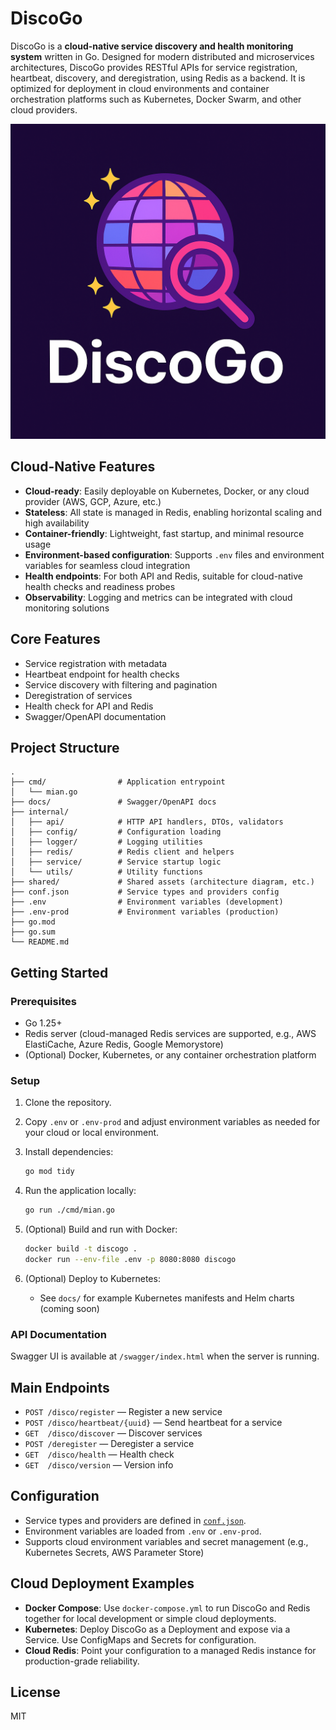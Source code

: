 
# DiscoGo

DiscoGo is a **cloud-native service discovery and health monitoring system** written in Go. Designed for modern distributed and microservices architectures, DiscoGo provides RESTful APIs for service registration, heartbeat, discovery, and deregistration, using Redis as a backend. It is optimized for deployment in cloud environments and container orchestration platforms such as Kubernetes, Docker Swarm, and other cloud providers.

![DiscoGo Architecture](shared/discoGo.png)

## Cloud-Native Features

- **Cloud-ready**: Easily deployable on Kubernetes, Docker, or any cloud provider (AWS, GCP, Azure, etc.)
- **Stateless**: All state is managed in Redis, enabling horizontal scaling and high availability
- **Container-friendly**: Lightweight, fast startup, and minimal resource usage
- **Environment-based configuration**: Supports `.env` files and environment variables for seamless cloud integration
- **Health endpoints**: For both API and Redis, suitable for cloud-native health checks and readiness probes
- **Observability**: Logging and metrics can be integrated with cloud monitoring solutions

## Core Features

- Service registration with metadata
- Heartbeat endpoint for health checks
- Service discovery with filtering and pagination
- Deregistration of services
- Health check for API and Redis
- Swagger/OpenAPI documentation

## Project Structure

```
.
├── cmd/                # Application entrypoint
│   └── mian.go
├── docs/               # Swagger/OpenAPI docs
├── internal/
│   ├── api/            # HTTP API handlers, DTOs, validators
│   ├── config/         # Configuration loading
│   ├── logger/         # Logging utilities
│   ├── redis/          # Redis client and helpers
│   ├── service/        # Service startup logic
│   └── utils/          # Utility functions
├── shared/             # Shared assets (architecture diagram, etc.)
├── conf.json           # Service types and providers config
├── .env                # Environment variables (development)
├── .env-prod           # Environment variables (production)
├── go.mod
├── go.sum
└── README.md
```


## Getting Started


### Prerequisites

- Go 1.25+
- Redis server (cloud-managed Redis services are supported, e.g., AWS ElastiCache, Azure Redis, Google Memorystore)
- (Optional) Docker, Kubernetes, or any container orchestration platform


### Setup

1. Clone the repository.
2. Copy `.env` or `.env-prod` and adjust environment variables as needed for your cloud or local environment.
3. Install dependencies:

   ```sh
   go mod tidy
   ```

4. Run the application locally:

   ```sh
   go run ./cmd/mian.go
   ```

5. (Optional) Build and run with Docker:

   ```sh
   docker build -t discogo .
   docker run --env-file .env -p 8080:8080 discogo
   ```

6. (Optional) Deploy to Kubernetes:

   - See `docs/` for example Kubernetes manifests and Helm charts (coming soon)


### API Documentation

Swagger UI is available at `/swagger/index.html` when the server is running.


## Main Endpoints

- `POST /disco/register` — Register a new service
- `POST /disco/heartbeat/{uuid}` — Send heartbeat for a service
- `GET  /disco/discover` — Discover services
- `POST /deregister` — Deregister a service
- `GET  /disco/health` — Health check
- `GET  /disco/version` — Version info


## Configuration

- Service types and providers are defined in [`conf.json`](conf.json).
- Environment variables are loaded from `.env` or `.env-prod`.
- Supports cloud environment variables and secret management (e.g., Kubernetes Secrets, AWS Parameter Store)

## Cloud Deployment Examples

- **Docker Compose**: Use `docker-compose.yml` to run DiscoGo and Redis together for local development or simple cloud deployments.
- **Kubernetes**: Deploy DiscoGo as a Deployment and expose via a Service. Use ConfigMaps and Secrets for configuration.
- **Cloud Redis**: Point your configuration to a managed Redis instance for production-grade reliability.

## License

MIT